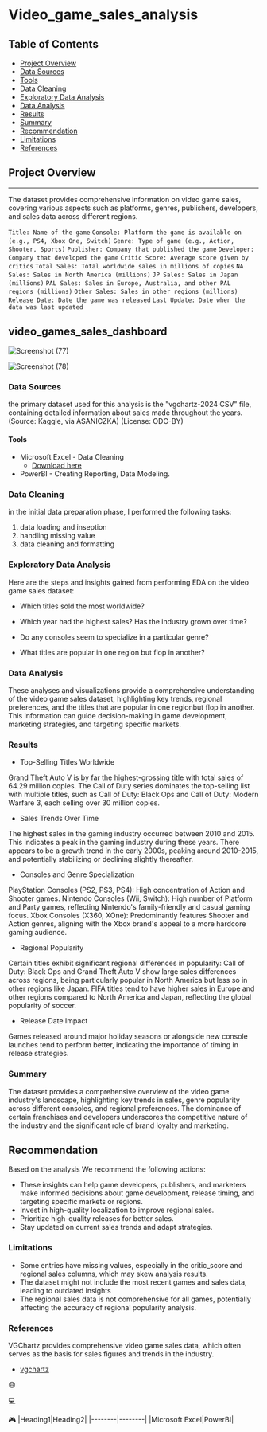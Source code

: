 # Video_game_sales_analysis


## Table of Contents 

- [Project Overview](#project-overview)
- [Data Sources](#data-sources)
- [Tools](#tools)
- [Data Cleaning](#data-cleaning)
- [Exploratory Data Analysis](#exploratory-data-analysis)
- [Data Analysis](#data-analysis)
- [Results](#results)
- [Summary](#summary)
- [Recommendation](#recommendation)
- [Limitations](#limitations)
- [References](#references)

## Project Overview
---
The dataset provides comprehensive information on video game sales, covering various aspects such as platforms, genres, publishers, developers, and sales data across different regions.

`Title: Name of the game`
`Console: Platform the game is available on (e.g., PS4, Xbox One, Switch)`
`Genre: Type of game (e.g., Action, Shooter, Sports)`
`Publisher: Company that published the game`
`Developer: Company that developed the game`
`Critic Score: Average score given by critics`
`Total Sales: Total worldwide sales in millions of copies`
`NA Sales: Sales in North America (millions)`
`JP Sales: Sales in Japan (millions)`
`PAL Sales: Sales in Europe, Australia, and other PAL regions (millions)`
`Other Sales: Sales in other regions (millions)`
`Release Date: Date the game was released`
`Last Update: Date when the data was last updated`



## video_games_sales_dashboard 
![Screenshot (77)](https://github.com/Jimat0412/Video_game_sales/assets/164656028/4e244046-8b5e-447c-b591-e3bdd5c51eec)

![Screenshot (78)](https://github.com/Jimat0412/Video_game_sales/assets/164656028/0e5fab85-7e8c-40a0-8405-e82ea46c32f3)



### Data Sources 

the primary dataset used for this analysis is the "vgchartz-2024 CSV" file, containing detailed information about sales made throughout the years.
(Source: Kaggle, via ASANICZKA) (License: ODC-BY)

#### Tools

- Microsoft Excel - Data Cleaning
   - [Download here](https://mavenanalytics.io/data-playground)
- PowerBI - Creating Reporting, Data Modeling.

 ### Data Cleaning

 in the initial data preparation phase, I performed the following tasks:
 1. data loading and inseption
 2. handling missing value
 3. data cleaning and formatting 

### Exploratory Data Analysis 

Here are the steps and insights gained from performing EDA on the video game sales dataset:
- Which titles sold the most worldwide?

- Which year had the highest sales? Has the industry grown over time?

- Do any consoles seem to specialize in a particular genre?

- What titles are popular in one region but flop in another?

### Data Analysis

These analyses and visualizations provide a comprehensive understanding of the video game sales dataset, highlighting key trends, regional preferences, and the titles that are popular in one regionbut flop in another. This information can guide decision-making in game development, marketing strategies, and targeting specific markets.


### Results

- Top-Selling Titles Worldwide

Grand Theft Auto V is by far the highest-grossing title with total sales of 64.29 million copies.
The Call of Duty series dominates the top-selling list with multiple titles, such as Call of Duty: Black Ops and Call of Duty: Modern Warfare 3, each selling over 30 million copies.



- Sales Trends Over Time

The highest sales in the gaming industry occurred between 2010 and 2015. This indicates a peak in the gaming industry during these years.
There appears to be a growth trend in the early 2000s, peaking around 2010-2015, and potentially stabilizing or declining slightly thereafter.

- Consoles and Genre Specialization

PlayStation Consoles (PS2, PS3, PS4): High concentration of Action and Shooter games.
Nintendo Consoles (Wii, Switch): High number of Platform and Party games, reflecting Nintendo's family-friendly and casual gaming focus.
Xbox Consoles (X360, XOne): Predominantly features Shooter and Action genres, aligning with the Xbox brand's appeal to a more hardcore gaming audience.



- Regional Popularity

 Certain titles exhibit significant regional differences in popularity:
 Call of Duty: Black Ops and Grand Theft Auto V show large sales differences across regions, being particularly popular in North America but less so in other regions like Japan.
 FIFA titles tend to have higher sales in Europe and other regions compared to North America and Japan, reflecting the global popularity of soccer.

- Release Date Impact

Games released around major holiday seasons or alongside new console launches tend to perform better, indicating the importance of timing in release strategies.

### Summary

The dataset provides a comprehensive overview of the video game industry's landscape, highlighting key trends in sales, genre popularity across different consoles, and regional preferences. The dominance of certain franchises and developers underscores the competitive nature of the industry and the significant role of brand loyalty and marketing.

## Recommendation 
Based on the analysis We recommend the following actions:
- These insights can help game developers, publishers, and marketers make informed decisions about game development, release timing, and targeting specific markets or regions.
- Invest in high-quality localization to improve regional sales.
- Prioritize high-quality releases for better sales.
- Stay updated on current sales trends and adapt strategies.

### Limitations
- Some entries have missing values, especially in the critic_score and regional sales columns, which may skew analysis results.
- The dataset might not include the most recent games and sales data, leading to outdated insights
- The regional sales data is not comprehensive for all games, potentially affecting the accuracy of regional popularity analysis.

### References

VGChartz provides comprehensive video game sales data, which often serves as the basis for sales figures and trends in the industry.
 - [vgchartz](https://www.vgchartz.com/)

😃

💻

🎮
|Heading1|Heading2|
|--------|--------|
|Microsoft Excel|PowerBI| 






